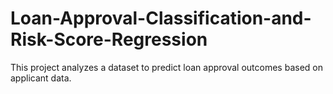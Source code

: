 # Loan-Approval-Classification-and-Risk-Score-Regression
This project analyzes a dataset to predict loan approval outcomes based on applicant data.
